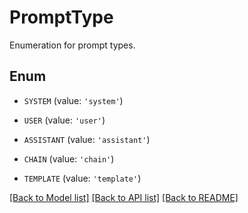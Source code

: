 # PromptType

Enumeration for prompt types.

## Enum

* `SYSTEM` (value: `'system'`)

* `USER` (value: `'user'`)

* `ASSISTANT` (value: `'assistant'`)

* `CHAIN` (value: `'chain'`)

* `TEMPLATE` (value: `'template'`)

[[Back to Model list]](../README.md#documentation-for-models) [[Back to API list]](../README.md#documentation-for-api-endpoints) [[Back to README]](../README.md)



